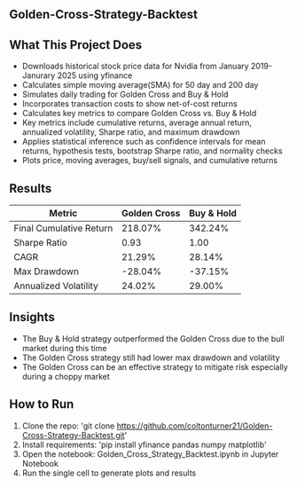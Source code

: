 ## Golden-Cross-Strategy-Backtest
## What This Project Does
- Downloads historical stock price data for Nvidia from January 2019-Janurary 2025 using yfinance
- Calculates simple moving average(SMA) for 50 day and 200 day
- Simulates daily trading for Golden Cross and Buy & Hold
- Incorporates transaction costs to show net-of-cost returns
- Calculates key metrics to compare Golden Cross vs. Buy & Hold
- Key metrics include cumulative returns, average annual return, annualized volatility, Sharpe ratio, and maximum drawdown
- Applies statistical inference such as confidence intervals for mean returns, hypothesis tests, bootstrap Sharpe ratio, and normality checks
- Plots price, moving averages, buy/sell signals, and cumulative returns

## Results

| Metric                     | Golden Cross | Buy & Hold |
|----------------------------|--------------|------------|
| Final Cumulative Return    | 218.07%      | 342.24%    |
| Sharpe Ratio               | 0.93         | 1.00       |
| CAGR                       | 21.29%       | 28.14%     |
| Max Drawdown               | -28.04%      | -37.15%    |
| Annualized Volatility      | 24.02%       | 29.00%     |

## Insights
- The Buy & Hold strategy outperformed the Golden Cross due to the bull market during this time
- The Golden Cross strategy still had lower max drawdown and volatility
- The Golden Cross can be an effective strategy to mitigate risk especially during a choppy market

## How to Run
1. Clone the repo: 'git clone https://github.com/coltonturner21/Golden-Cross-Strategy-Backtest.git'
2. Install requirements: 'pip install yfinance pandas numpy matplotlib'
3. Open the notebook: Golden_Cross_Strategy_Backtest.ipynb in Jupyter Notebook
4. Run the single cell to generate plots and results
